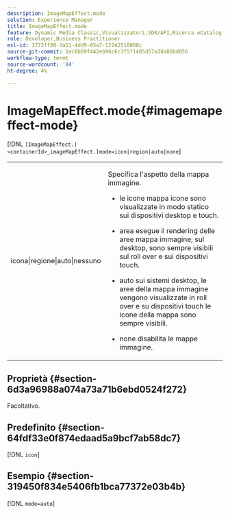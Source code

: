 ```yaml
---
description: ImageMapEffect.mode
solution: Experience Manager
title: ImageMapEffect.mode
feature: Dynamic Media Classic,Visualizzatori,SDK/API,Ricerca eCatalog
role: Developer,Business Practitioner
exl-id: 3772ff80-3a51-4dd9-85a7-12242518080c
source-git-commit: 1ec8b59f442eb96c6c3f5f1405d57a38a86bd056
workflow-type: tm+mt
source-wordcount: '84'
ht-degree: 4%

---
```


# ImageMapEffect.mode{#imagemapeffect-mode}

[!DNL `[ImageMapEffect.|<containerId>_imageMapEffect.]mode=icon|region|auto|none`]

<table id="table_4A3D7D66D76A403199303155318D0DE1"> 
 <tbody> 
  <tr> 
   <td colname="col1"> <p> <span class="codeph"> icona|regione|auto|nessuno  </span> </p> </td> 
   <td colname="col2"> <p>Specifica l'aspetto della mappa immagine. </p> <p> 
     <ul id="ul_DDA49C152718486E853213E6FC2182B2"> 
      <li id="li_18F86AB4D2F544319CCDF7BE376ABA53"> <p> <span class="codeph"> le icone  </span> mappa icone sono visualizzate in modo statico sui dispositivi desktop e touch. </p> </li> 
      <li id="li_F8832681CDD6456E9147A37C99BAFFED"> <p> <span class="codeph"> area  </span> esegue il rendering delle aree mappa immagine; sul desktop, sono sempre visibili sul roll over e sui dispositivi touch. </p> </li> 
      <li id="li_9F7DD686E8104AEB944505363F433C0F"> <p> <span class="codeph"> auto  </span> sui sistemi desktop, le aree della mappa immagine vengono visualizzate in roll over e su dispositivi touch le icone della mappa sono sempre visibili. </p> </li> 
      <li id="li_7CB644F3A029480293B46F44FF8D03B6"> <p> <span class="codeph"> none  </span> disabilita le mappe immagine. </p> </li> 
     </ul> </p> </td> 
  </tr> 
 </tbody> 
</table>

## Proprietà {#section-6d3a96988a074a73a71b6ebd0524f272}

Facoltativo.

## Predefinito {#section-64fdf33e0f874edaad5a9bcf7ab58dc7}

[!DNL `icon`]

## Esempio {#section-319450f834e5406fb1bca77372e03b4b}

[!DNL `mode=auto`]
